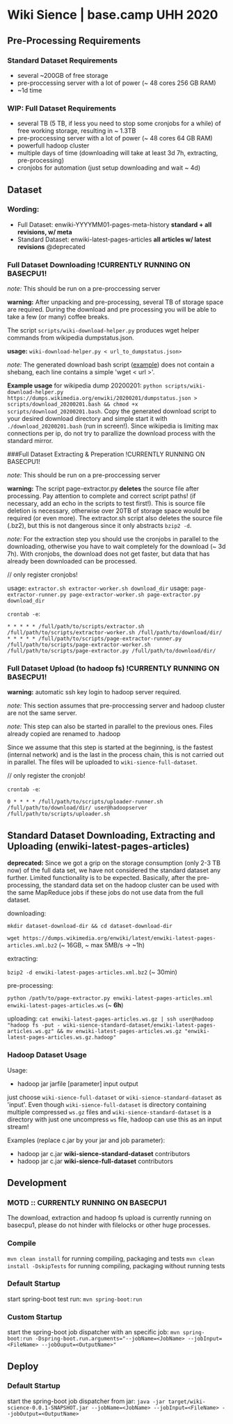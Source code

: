 # Wiki Sience | base.camp UHH 2020

## Pre-Processing Requirements
### Standard Dataset Requirements
 - several ~200GB of free storage
 - pre-proccessing server with a lot of power (~ 48 cores 256 GB RAM)
 - ~1d time

### WIP: Full Dataset Requirements
 - several TB (5 TB, if less you need to stop some cronjobs for a while) of free working storage, resulting in ~ 1.3TB
 - pre-proccessing server with a lot of power (~ 48 cores 64 GB RAM)
 - powerfull hadoop cluster
 - multiple days of time (downloading will take at least 3d 7h, extracting, pre-processing)
 - cronjobs for automation (just setup downloading and wait ~ 4d)
## Dataset

### Wording: 
- Full Dataset: enwiki-YYYYMM01-pages-meta-history **standard + all revisions, w/ meta** 
- Standard Dataset: enwiki-latest-pages-articles **all articles w/ latest revisions** @deprecated

### Full Dataset Downloading !CURRENTLY RUNNING ON BASECPU1!

*note:* This should be run on a pre-proccessing server

**warning:** After unpacking and pre-processing, several TB of storage space are required. During the download and pre processing you will be able to take a few (or many) coffee breaks.

The script `scripts/wiki-download-helper.py` produces wget helper commands from wikipedia dumpstatus.json. 

**usage:**  `wiki-download-helper.py < url_to_dumpstatus.json>`

*note:* The generated download bash script ([example](scripts/download_20200201.bash)) does not contain a shebang, each line contains a simple 'wget < url >'.

**Example usage** for wikipedia dump 20200201:
`python scripts/wiki-download-helper.py https://dumps.wikimedia.org/enwiki/20200201/dumpstatus.json > scripts/download_20200201.bash && chmod +x scripts/download_20200201.bash`.
Copy the generated download script to your desired download directory and simple start it with `./download_20200201.bash` (run in screen!).
Since wikipedia is limiting max connections per ip, do not try to parallize the download process with the standard mirror.

###Full Dataset Extracting & Preperation !CURRENTLY RUNNING ON BASECPU1!

*note:* This should be run on a pre-proccessing server

**warning:** The script page-extractor.py **deletes** the source file after processing. Pay attention to complete and correct script paths! (if necessary, add an echo in the scripts to test first!). This is source file deletion is necessary, otherwise over 20TB of storage space would be required (or even more). The extractor.sh script also deletes the source file (.bz2), but this is not dangerous since it only abstracts `bzip2 -d`. 

*note:* For the extraction step you should use the cronjobs in parallel to the downloading, otherwise you have to wait completely for the download (~ 3d 7h). With cronjobs, the download does not get faster, but data that has already been downloaded can be processed.

// only register cronjobs!

usage: `extractor.sh extractor-worker.sh download_dir`
usage: `page-extractor-runner.py page-extractor-worker.sh page-extractor.py download_dir`

`crontab -e`:
```
* * * * * /full/path/to/scripts/extractor.sh /full/path/to/scripts/extractor-worker.sh /full/path/to/download/dir/
* * * * * /full/path/to/scripts/page-extractor-runner.py /full/path/to/scripts/page-extractor-worker.sh /full/path/to/scripts/page-extractor.py /full/path/to/download/dir/
```

### Full Dataset Upload (to hadoop fs) !CURRENTLY RUNNING ON BASECPU1!

**warning:** automatic ssh key login to hadoop server required.

*note:* This section assumes that pre-proccessing server and hadoop cluster are not the same server. 

*note:* This step can also be started in parallel to the previous ones. Files already copied are renamed to .hadoop

Since we assume that this step is started at the beginning, is the fastest (internal network) and is the last in the process chain, this is not carried out in parallel.
The files will be uploaded to `wiki-sience-full-dataset`.

// only register the cronjob!

`crontab -e`:
```
0 * * * * /full/path/to/scripts/uploader-runner.sh /full/path/to/download/dir/ user@hadoopserver /full/path/to/scripts/uploader.sh
```

## Standard Dataset Downloading, Extracting and Uploading (enwiki-latest-pages-articles)

**deprecated:** Since we got a grip on the storage consumption (only 2-3 TB now) of the full data set, we have not considered the standard dataset any further. Limited functionality is to be expected. Basically, after the pre-processing, the standard data set on the hadoop cluster can be used with the same MapReduce jobs if these jobs do not use data from the full dataset.

downloading:

`mkdir dataset-download-dir && cd dataset-download-dir`

`wget https://dumps.wikimedia.org/enwiki/latest/enwiki-latest-pages-articles.xml.bz2` (~ 16GB, ~ max 5MB/s -> ~1h)

extracting:

`bzip2 -d enwiki-latest-pages-articles.xml.bz2` (~ 30min)

pre-processing:

`python /path/to/page-extractor.py enwiki-latest-pages-articles.xml enwiki-latest-pages-articles.ws`  (~ **6h**)

uploading: 
`cat enwiki-latest-pages-articles.ws.gz | ssh user@hadoop "hadoop fs -put - wiki-sience-standard-dataset/enwiki-latest-pages-articles.ws.gz" && mv enwiki-latest-pages-articles.ws.gz "enwiki-latest-pages-articles.ws.gz.hadoop"` 

### Hadoop Dataset Usage

Usage:
 - hadoop jar jarfile [parameter] input output

just choose `wiki-sience-full-dataset` or `wiki-sience-standard-dataset` as 'input'. Even though `wiki-sience-full-dataset` is directory containing multiple compressed `ws.gz` files and `wiki-sience-standard-dataset` is a directory with just one uncompress `ws` file, hadoop can use this as an input stream!

Examples (replace c.jar by your jar and job parameter):
- hadoop jar c.jar **wiki-sience-standard-dataset** contributors
- hadoop jar c.jar **wiki-sience-full-dataset** contributors

## Development

### MOTD :: CURRENTLY RUNNING ON BASECPU1
The download, extraction and hadoop fs upload is currently running on basecpu1, please do not hinder with filelocks or other huge processes.

### Compile
```mvn clean install``` for running compiling, packaging and tests
```mvn clean install -DskipTests``` for running compiling, packaging without running tests

### Default Startup
start spring-boot test run: 
```mvn spring-boot:run```

### Custom Startup
start the spring-boot job dispatcher with an specific job:
```mvn spring-boot:run -Dspring-boot.run.arguments="--jobName=<JobName> --jobInput=<FileName> --jobOuput=<OutputName>"```

## Deploy
### Default Startup
start the spring-boot job dispatcher from jar: 
```java -jar target/wiki-science-0.0.1-SNAPSHOT.jar --jobName=<JobName> --jobInput=<FileName> --jobOutput=<OutputName>```

